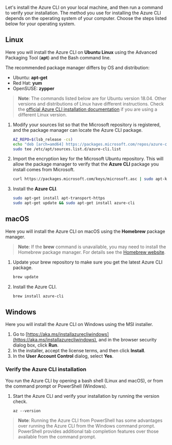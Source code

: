 Let's install the Azure CLI on your local machine, and then run a command to verify your installation. The method you use for installing the Azure CLI depends on the operating system of your computer. Choose the steps listed below for your operating system.



## Linux

Here you will install the Azure CLI on **Ubuntu Linux** using the Advanced Packaging Tool (**apt**) and the Bash command line.

The recommended package manager differs by OS and distribution:

- Ubuntu: **apt-get** 
- Red Hat: **yum** 
- OpenSUSE: **zypper**

> **Note**: The commands listed below are for Ubuntu version 18.04. Other versions and distributions of Linux have different instructions. Check the [official Azure CLI installation documentation](https://docs.microsoft.com/cli/azure/install-azure-cli) if you are using a different Linux version.

1. Modify your sources list so that the Microsoft repository is registered, and the package manager can locate the Azure CLI package.

    ```bash
    AZ_REPO=$(lsb_release -cs)
    echo "deb [arch=amd64] https://packages.microsoft.com/repos/azure-cli/ $AZ_REPO main" | \
    sudo tee /etc/apt/sources.list.d/azure-cli.list
    ```

2. Import the encryption key for the Microsoft Ubuntu repository. This will allow the package manager to verify that the **Azure CLI** package you install comes from Microsoft.

    ```bash
    curl https://packages.microsoft.com/keys/microsoft.asc | sudo apt-key add -
    ```

3. Install the **Azure CLI**.

    ```bash
    sudo apt-get install apt-transport-https
    sudo apt-get update && sudo apt-get install azure-cli
    ```



## macOS

Here you will install the Azure CLI on macOS using the **Homebrew** package manager.

> **Note**: If the **brew** command is unavailable, you may need to install the Homebrew package manager. For details see the [Homebrew website](https://brew.sh/).

1. Update your brew repository to make sure you get the latest Azure CLI package.

    ```bash
    brew update
    ```

2. Install the Azure CLI.

    ```bash
    brew install azure-cli
    ```

## Windows

Here you will install the Azure CLI on Windows using the MSI installer.

1. Go to [https://aka.ms/installazurecliwindows](https://aka.ms/installazurecliwindows), and in the browser security dialog box, click **Run**.
1. In the installer, accept the license terms, and then click **Install**.
1. In the **User Account Control** dialog, select **Yes**.


### Verify the Azure CLI installation

You run the Azure CLI by opening a bash shell (Linux and macOS), or from the command prompt or PowerShell (Windows).

1. Start the Azure CLI and verify your installation by running the version check.

    ```azurecli
    az --version
    ```

> **Note**: Running the Azure CLI from PowerShell has some advantages over running the Azure CLI from the Windows command prompt. PowerShell provides additional tab completion features over those available from the command prompt.

